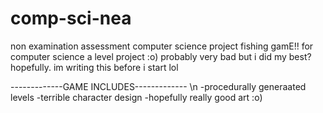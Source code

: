 # comp-sci-nea
non examination assessment computer science project 
fishing gamE!! for computer science a level project :o)
probably very bad but i did my best? hopefully. im writing this before i start lol

-------------GAME INCLUDES------------- \n
-procedurally generaated levels
-terrible character design
-hopefully really good art :o)
